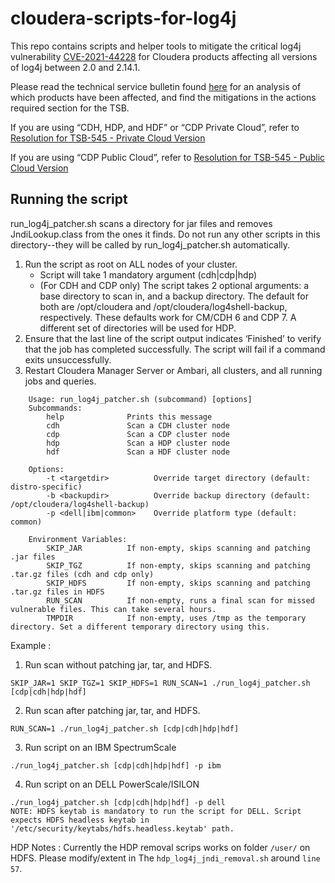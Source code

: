 # cloudera-scripts-for-log4j

This repo contains scripts and helper tools to mitigate the critical
log4j vulnerability [CVE-2021-44228](https://nvd.nist.gov/vuln/detail/CVE-2021-44228)
for Cloudera products affecting all versions of log4j between 2.0 and 2.14.1.

Please read the technical service bulletin found [here](https://my.cloudera.com/knowledge/TSB-2021-545-Critical-vulnerability-in-log4j2-CVE-2021-44228?id=332019)
for an analysis of which products have been affected, and find the
mitigations in the actions required section for the TSB.

If you are using “CDH, HDP, and HDF” or “CDP Private Cloud”, refer to [Resolution for TSB-545 - Private Cloud Version](https://my.cloudera.com/knowledge/Title-Resolution-for-TSB-545---Critical-vulnerability-in?id=332012) 

If you are using “CDP Public Cloud”, refer to [Resolution for TSB-545 - Public Cloud Version](https://my.cloudera.com/knowledge/Resolution-for-TSB-545---Critical-vulnerability-in-log4j2-CVE?id=332005)

## Running the script
run_log4j_patcher.sh scans a directory for jar files and removes
JndiLookup.class from the ones it finds. Do not run any
other scripts in this directory--they will be called by
run_log4j_patcher.sh automatically.

1. Run the script as root on ALL nodes of your cluster.
   * Script will take 1 mandatory argument (cdh|cdp|hdp)
   * (For CDH and CDP only) The script takes 2 optional arguments: a base
     directory to scan in, and a backup directory. The default for both are
     /opt/cloudera and /opt/cloudera/log4shell-backup, respectively. These
     defaults work for CM/CDH 6 and CDP 7. A different set of directories will
     be used for HDP.
2. Ensure that the last line of the script output indicates ‘Finished’ to
   verify that the job has completed successfully. The script will fail if a
   command exits unsuccessfully.
3. Restart Cloudera Manager Server or Ambari, all clusters, and all running
   jobs and queries.
```
    Usage: run_log4j_patcher.sh (subcommand) [options]
    Subcommands:
        help              Prints this message
        cdh               Scan a CDH cluster node
        cdp               Scan a CDP cluster node
        hdp               Scan a HDP cluster node
        hdf               Scan a HDF cluster node

    Options:
        -t <targetdir>          Override target directory (default: distro-specific)
        -b <backupdir>          Override backup directory (default: /opt/cloudera/log4shell-backup)
        -p <dell|ibm|common>    Override platform type (default: common)

    Environment Variables:
        SKIP_JAR          If non-empty, skips scanning and patching .jar files
        SKIP_TGZ          If non-empty, skips scanning and patching .tar.gz files (cdh and cdp only)
        SKIP_HDFS         If non-empty, skips scanning and patching .tar.gz files in HDFS
        RUN_SCAN          If non-empty, runs a final scan for missed vulnerable files. This can take several hours.
        TMPDIR            If non-empty, uses /tmp as the temporary directory. Set a different temporary directory using this.
```
Example : 
1. Run scan without patching jar, tar, and HDFS.
```
SKIP_JAR=1 SKIP_TGZ=1 SKIP_HDFS=1 RUN_SCAN=1 ./run_log4j_patcher.sh [cdp|cdh|hdp|hdf]
```
2. Run scan after patching jar, tar, and HDFS.
```
RUN_SCAN=1 ./run_log4j_patcher.sh [cdp|cdh|hdp|hdf]
```
3. Run script on an IBM SpectrumScale
```
./run_log4j_patcher.sh [cdp|cdh|hdp|hdf] -p ibm
```
4. Run script on an DELL PowerScale/ISILON
```
./run_log4j_patcher.sh [cdp|cdh|hdp|hdf] -p dell
NOTE: HDFS keytab is mandatory to run the script for DELL. Script expects HDFS headless keytab in '/etc/security/keytabs/hdfs.headless.keytab' path.
```

HDP Notes : Currently the HDP removal scrips works on folder `/user/`  on HDFS. Please modify/extent in The `hdp_log4j_jndi_removal.sh` around `line 57`.
